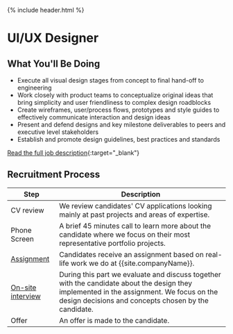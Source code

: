 {% include header.html %}

# UI/UX Designer 

## What You'll Be Doing 

- Execute all visual design stages from concept to final hand-off to engineering
- Work closely with product teams to conceptualize original ideas that bring simplicity and user friendliness to complex design roadblocks
- Create wireframes, user/process flows, prototypes and style guides to effectively communicate interaction and design ideas
- Present and defend designs and key milestone deliverables to peers and executive level stakeholders
- Establish and promote design guidelines, best practices and standards

[Read the full job description](https://glispaconnect.workable.com/j/6F4A9929BE){:target="_blank"}

## Recruitment Process

| Step | Description |
|---|---|
| CV review | We review candidates' CV applications looking mainly at past projects and areas of expertise. |
| Phone Screen | A brief 45 minutes call to learn more about the candidate where we focus on their most representative portfolio projects.
| [Assignment](assignment.md) | Candidates receive an assignment based on real-life work we do at {{site.companyName}}. |
| [On-site interview](on-site.md) | During this part we evaluate and discuss together with the candidate about the design they implemented in the assignment. We focus on the design decisions and concepts chosen by the candidate. |
| Offer | An offer is made to the candidate. |
